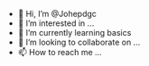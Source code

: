 - 👋 Hi, I’m @Johepdgc
- 👀 I’m interested in ...
- 🌱 I’m currently learning basics
- 💞️ I’m looking to collaborate on ...
- 📫 How to reach me ...

<!---
Johepdgc/Johepdgc is a ✨ special ✨ repository because its `README.md` (this file) appears on your GitHub profile.
You can click the Preview link to take a look at your changes.
--->

